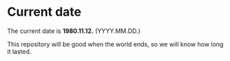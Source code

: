 # Current date

The current date is **1980.11.12.** (YYYY.MM.DD.)

This repository will be good when the world ends, so we will know how long it lasted.